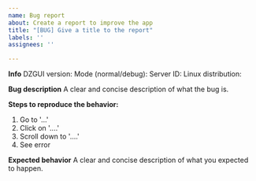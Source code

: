 ```yaml
---
name: Bug report
about: Create a report to improve the app
title: "[BUG] Give a title to the report"
labels: ''
assignees: ''

---
```


**Info**
DZGUI version:
Mode (normal/debug):
Server ID:
Linux distribution:

**Bug description**
A clear and concise description of what the bug is.

**Steps to reproduce the behavior:**
1. Go to '...'
2. Click on '....'
3. Scroll down to '....'
4. See error

**Expected behavior**
A clear and concise description of what you expected to happen.

